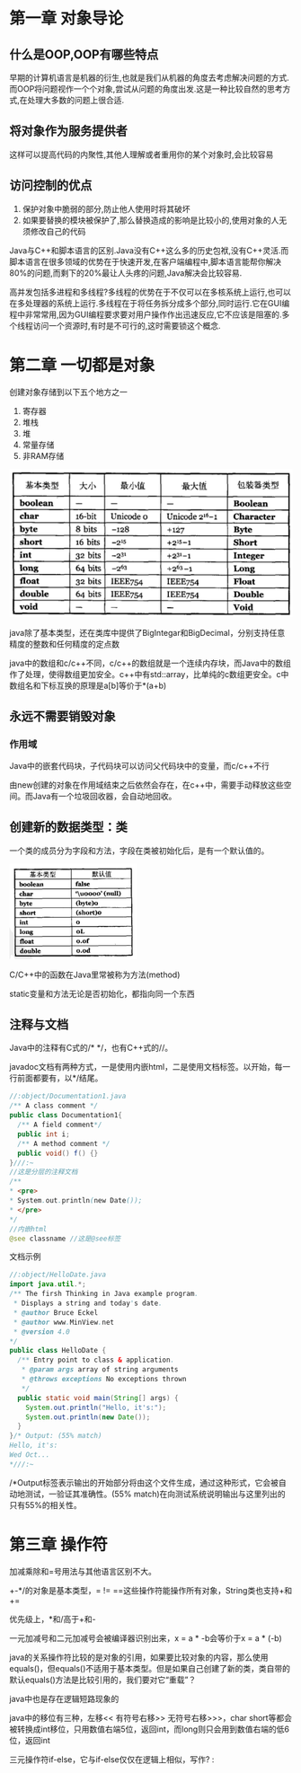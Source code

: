 # 第一章 对象导论
## 什么是OOP,OOP有哪些特点
早期的计算机语言是机器的衍生,也就是我们从机器的角度去考虑解决问题的方式.而OOP将问题视作一个个对象,尝试从问题的角度出发.这是一种比较自然的思考方式,在处理大多数的问题上很合适.
## 将对象作为服务提供者
这样可以提高代码的内聚性,其他人理解或者重用你的某个对象时,会比较容易
## 访问控制的优点
1. 保护对象中脆弱的部分,防止他人使用时将其破坏
2. 如果要替换的模块被保护了,那么替换造成的影响是比较小的,使用对象的人无须修改自己的代码

Java与C++和脚本语言的区别.Java没有C++这么多的历史包袱,没有C++灵活.而脚本语言在很多领域的优势在于快速开发,在客户端编程中,脚本语言能帮你解决80%的问题,而剩下的20%最让人头疼的问题,Java解决会比较容易.

高并发包括多进程和多线程?多线程的优势在于不仅可以在多核系统上运行,也可以在多处理器的系统上运行.多线程在于将任务拆分成多个部分,同时运行.它在GUI编程中非常常用,因为GUI编程要求要对用户操作作出迅速反应,它不应该是阻塞的.多个线程访问一个资源时,有时是不可行的,这时需要锁这个概念.

# 第二章 一切都是对象

创建对象存储到以下五个地方之一

1. 寄存器
2. 堆栈
3. 堆
4. 常量存储
5. 非RAM存储

![](java基本类型.png)

java除了基本类型，还在类库中提供了BigIntegar和BigDecimal，分别支持任意精度的整数和任何精度的定点数

java中的数组和c/c++不同，c/c++的数组就是一个连续内存块，而Java中的数组作了处理，使得数组更加安全。c++中有std::array，比单纯的c数组更安全。c中数组名和下标互换的原理是a[b]等价于*(a+b)

## 永远不需要销毁对象

### 作用域

Java中的嵌套代码块，子代码块可以访问父代码块中的变量，而c/c++不行

由new创建的对象在作用域结束之后依然会存在，在c++中，需要手动释放这些空间。而Java有一个垃圾回收器，会自动地回收。

## 创建新的数据类型：类

一个类的成员分为字段和方法，字段在类被初始化后，是有一个默认值的。

<img src="变量默认值.png" style="max-width:45%"></img>

C/C++中的函数在Java里常被称为方法(method)

static变量和方法无论是否初始化，都指向同一个东西

## 注释与文档

Java中的注释有C式的/* */，也有C++式的//。

 javadoc文档有两种方式，一是使用内嵌html，二是使用文档标签。以开始，每一行前面都要有，以*/结尾。

```Java
//:object/Documentation1.java
/** A class comment */
public class Documentation1{
  /** A field comment*/
  public int i;
  /** A method comment */
  public void() f() {}
}///:~
//这是分层的注释文档
/**
* <pre>
* System.out.println(new Date());
* </pre>
*/
//内嵌html
@see classname //这是@see标签
```

文档示例

```Java
//:object/HelloDate.java
import java.util.*;
/** The firsh Thinking in Java example program.
 * Displays a string and today's date.
 * @author Bruce Eckel
 * @author www.MinView.net
 * @version 4.0
*/
public class HelloDate {
  /** Entry point to class & application.
   * @param args array of string arguments
   * @throws exceptions No exceptions thrown
   */
  public static void main(String[] args) {
    System.out.println("Hello, it's:");
    System.out.println(new Date());
  }
}/* Output: (55% match)
Hello, it's:
Wed Oct...
*///:~
```

/*Output标签表示输出的开始部分将由这个文件生成，通过这种形式，它会被自动地测试，一验证其准确性。(55% match)在向测试系统说明输出与这里列出的只有55%的相关性。

# 第三章 操作符

加减乘除和=号用法与其他语言区别不大。

+-*/的对象是基本类型，= != ==这些操作符能操作所有对象，String类也支持+和+=

优先级上，*和/高于+和-

一元加减号和二元加减号会被编译器识别出来，x = a * -b会等价于x = a * (-b)

java的关系操作符比较的是对象的引用，如果要比较对象的内容，那么使用equals()，但equals()不适用于基本类型。但是如果自己创建了新的类，类自带的默认equals()方法是比较引用的，我们要对它“重载”？

java中也是存在逻辑短路现象的

java中的移位有三种，左移<< 有符号右移>> 无符号右移>>>，char short等都会被转换成int移位，只用数值右端5位，返回int，而long则只会用到数值右端的低6位，返回int

三元操作符if-else，它与if-else仅仅在逻辑上相似，写作? :

